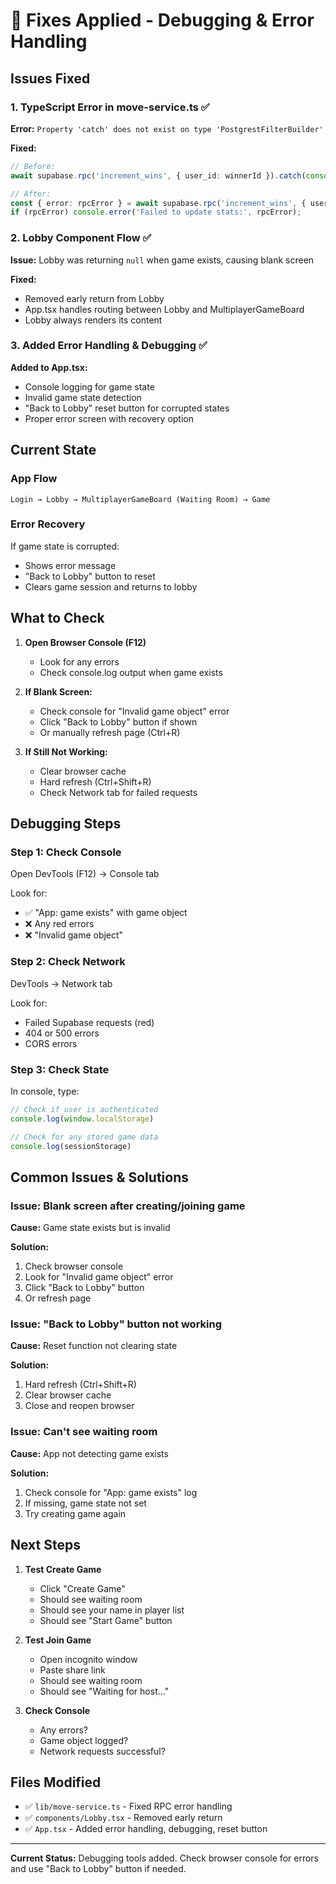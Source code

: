 # 🔧 Fixes Applied - Debugging & Error Handling

## Issues Fixed

### 1. TypeScript Error in move-service.ts ✅
**Error:** `Property 'catch' does not exist on type 'PostgrestFilterBuilder'`

**Fixed:**
```typescript
// Before:
await supabase.rpc('increment_wins', { user_id: winnerId }).catch(console.error);

// After:
const { error: rpcError } = await supabase.rpc('increment_wins', { user_id: winnerId });
if (rpcError) console.error('Failed to update stats:', rpcError);
```

### 2. Lobby Component Flow ✅
**Issue:** Lobby was returning `null` when game exists, causing blank screen

**Fixed:**
- Removed early return from Lobby
- App.tsx handles routing between Lobby and MultiplayerGameBoard
- Lobby always renders its content

### 3. Added Error Handling & Debugging ✅

**Added to App.tsx:**
- Console logging for game state
- Invalid game state detection
- "Back to Lobby" reset button for corrupted states
- Proper error screen with recovery option

## Current State

### App Flow
```
Login → Lobby → MultiplayerGameBoard (Waiting Room) → Game
```

### Error Recovery
If game state is corrupted:
- Shows error message
- "Back to Lobby" button to reset
- Clears game session and returns to lobby

## What to Check

1. **Open Browser Console (F12)**
   - Look for any errors
   - Check console.log output when game exists

2. **If Blank Screen:**
   - Check console for "Invalid game object" error
   - Click "Back to Lobby" button if shown
   - Or manually refresh page (Ctrl+R)

3. **If Still Not Working:**
   - Clear browser cache
   - Hard refresh (Ctrl+Shift+R)
   - Check Network tab for failed requests

## Debugging Steps

### Step 1: Check Console
Open DevTools (F12) → Console tab

Look for:
- ✅ "App: game exists" with game object
- ❌ Any red errors
- ❌ "Invalid game object"

### Step 2: Check Network
DevTools → Network tab

Look for:
- Failed Supabase requests (red)
- 404 or 500 errors
- CORS errors

### Step 3: Check State
In console, type:
```javascript
// Check if user is authenticated
console.log(window.localStorage)

// Check for any stored game data
console.log(sessionStorage)
```

## Common Issues & Solutions

### Issue: Blank screen after creating/joining game
**Cause:** Game state exists but is invalid

**Solution:**
1. Check browser console
2. Look for "Invalid game object" error
3. Click "Back to Lobby" button
4. Or refresh page

### Issue: "Back to Lobby" button not working
**Cause:** Reset function not clearing state

**Solution:**
1. Hard refresh (Ctrl+Shift+R)
2. Clear browser cache
3. Close and reopen browser

### Issue: Can't see waiting room
**Cause:** App not detecting game exists

**Solution:**
1. Check console for "App: game exists" log
2. If missing, game state not set
3. Try creating game again

## Next Steps

1. **Test Create Game**
   - Click "Create Game"
   - Should see waiting room
   - Should see your name in player list
   - Should see "Start Game" button

2. **Test Join Game**
   - Open incognito window
   - Paste share link
   - Should see waiting room
   - Should see "Waiting for host..."

3. **Check Console**
   - Any errors?
   - Game object logged?
   - Network requests successful?

## Files Modified

- ✅ `lib/move-service.ts` - Fixed RPC error handling
- ✅ `components/Lobby.tsx` - Removed early return
- ✅ `App.tsx` - Added error handling, debugging, reset button

---

**Current Status:** Debugging tools added. Check browser console for errors and use "Back to Lobby" button if needed.
